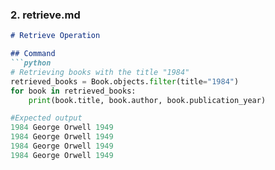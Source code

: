 
### **2. retrieve.md**
```markdown
# Retrieve Operation

## Command
```python
# Retrieving books with the title "1984"
retrieved_books = Book.objects.filter(title="1984")
for book in retrieved_books:
    print(book.title, book.author, book.publication_year)

#Expected output
1984 George Orwell 1949
1984 George Orwell 1949
1984 George Orwell 1949
1984 George Orwell 1949

